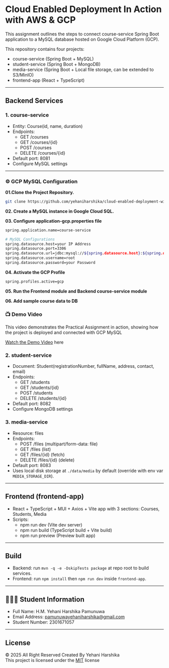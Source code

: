 # Cloud Enabled Deployment In Action with AWS & GCP


This assignment outlines the steps to connect course-service Spring Boot application to a MySQL database hosted on Google Cloud Platform (GCP).

This repository contains four projects:

- course-service (Spring Boot + MySQL)
- student-service (Spring Boot + MongoDB)
- media-service (Spring Boot + Local file storage, can be extended to S3/MinIO)
- frontend-app (React + TypeScript)

---

## Backend Services

### 1. course-service
- Entity: Course(id, name, duration)
- Endpoints:
  - GET /courses
  - GET /courses/{id}
  - POST /courses
  - DELETE /courses/{id}
- Default port: 8081
- Configure MySQL settings

---

### ⚙️ GCP MySQL Configuration

**01.Clone the Project Repository.**
```sh
git clone https://github.com/yehaniharshika/cloud-enabled-deployment-with-gcp-practical-assignment.git
```

**02. Create a MySQL instance in Google Cloud SQL.**

**03. Configure application-gcp.properties file**
```sh
spring.application.name=course-service

# MySQL Configurations
spring.datasource.host=your IP Address
spring.datasource.port=3306
spring.datasource.url=jdbc:mysql://${spring.datasource.host}:${spring.datasource.port}/eca_courses?createDatabaseIfNotExist=true
spring.datasource.username=root
spring.datasource.password=your Password
```
**04. Activate the GCP Profile**
```sh
spring.profiles.active=gcp
```

**05. Run the Frontend module and Backend course-service module**

**06. Add sample course data to DB**

### 📺 Demo Video
This video demonstrates the Practical Assignment in action, showing how the project is deployed and connected with GCP MySQL

[Watch the Demo Video](https://drive.google.com/drive/folders/19hdMuU_gznUOYT4QjVscdT5nv807NOGG?usp=drive_link) here

### 2. student-service
- Document: Student(registrationNumber, fullName, address, contact, email)
- Endpoints:
  - GET /students
  - GET /students/{id}
  - POST /students
  - DELETE /students/{id}
- Default port: 8082
- Configure MongoDB settings

### 3. media-service
- Resource: files
- Endpoints:
  - POST /files (multipart/form-data: file)
  - GET /files (list)
  - GET /files/{id} (fetch)
  - DELETE /files/{id} (delete)
- Default port: 8083
- Uses local disk storage at `./data/media` by default (override with env var `MEDIA_STORAGE_DIR`).

---

## Frontend (frontend-app)
- React + TypeScript + MUI + Axios + Vite app with 3 sections: Courses, Students, Media
- Scripts:
  - npm run dev (Vite dev server)
  - npm run build (TypeScript build + Vite build)
  - npm run preview (Preview built app)

---

## Build

- Backend: run `mvn -q -e -DskipTests package` at repo root to build services.
- Frontend: run `npm install` then `npm run dev` inside `frontend-app`.

---

## 👩🏻‍🎓 Student Information
- Full Name: H.M. Yehani Harshika Pamunuwa
-  Email Address: pamunuwayehaniharshika@gmail.com
-  Student Number: 2301671057

---

## License
© 2025 All Right Reserved Created By Yehani Harshika
<br/>
This project is licensed under the [MIT](License.txt) license
